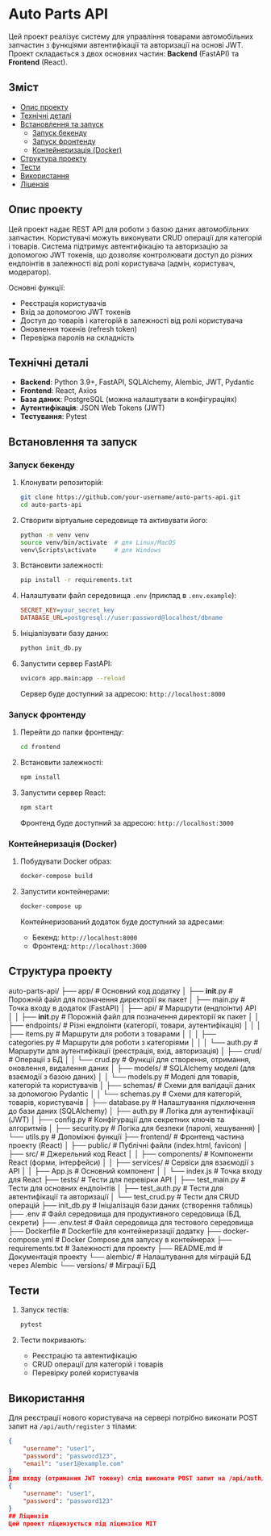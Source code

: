 # Auto Parts API

Цей проект реалізує систему для управління товарами автомобільних запчастин з функціями автентифікації та авторизації на основі JWT. Проект складається з двох основних частин: **Backend** (FastAPI) та **Frontend** (React).

## Зміст

- [Опис проекту](#опис-проекту)
- [Технічні деталі](#технічні-деталі)
- [Встановлення та запуск](#встановлення-та-запуск)
  - [Запуск бекенду](#запуск-бекенду)
  - [Запуск фронтенду](#запуск-фронтенду)
  - [Контейнеризація (Docker)](#контейнеризація-docker)
- [Структура проекту](#структура-проекту)
- [Тести](#тести)
- [Використання](#використання)
- [Ліцензія](#ліцензія)

## Опис проекту

Цей проект надає REST API для роботи з базою даних автомобільних запчастин. Користувачі можуть виконувати CRUD операції для категорій і товарів. Система підтримує автентифікацію та авторизацію за допомогою JWT токенів, що дозволяє контролювати доступ до різних ендпоінтів в залежності від ролі користувача (адмін, користувач, модератор).

Основні функції:
- Реєстрація користувачів
- Вхід за допомогою JWT токенів
- Доступ до товарів і категорій в залежності від ролі користувача
- Оновлення токенів (refresh token)
- Перевірка паролів на складність

## Технічні деталі

- **Backend**: Python 3.9+, FastAPI, SQLAlchemy, Alembic, JWT, Pydantic
- **Frontend**: React, Axios
- **База даних**: PostgreSQL (можна налаштувати в конфігураціях)
- **Аутентифікація**: JSON Web Tokens (JWT)
- **Тестування**: Pytest

## Встановлення та запуск

### Запуск бекенду

1. Клонувати репозиторій:
    ```bash
    git clone https://github.com/your-username/auto-parts-api.git
    cd auto-parts-api
    ```

2. Створити віртуальне середовище та активувати його:
    ```bash
    python -m venv venv
    source venv/bin/activate  # для Linux/MacOS
    venv\Scripts\activate     # для Windows
    ```

3. Встановити залежності:
    ```bash
    pip install -r requirements.txt
    ```

4. Налаштувати файл середовища `.env` (приклад в `.env.example`):
    ```ini
    SECRET_KEY=your_secret_key
    DATABASE_URL=postgresql://user:password@localhost/dbname
    ```

5. Ініціалізувати базу даних:
    ```bash
    python init_db.py
    ```

6. Запустити сервер FastAPI:
    ```bash
    uvicorn app.main:app --reload
    ```

   Сервер буде доступний за адресою: `http://localhost:8000`

### Запуск фронтенду

1. Перейти до папки фронтенду:
    ```bash
    cd frontend
    ```

2. Встановити залежності:
    ```bash
    npm install
    ```

3. Запустити сервер React:
    ```bash
    npm start
    ```

   Фронтенд буде доступний за адресою: `http://localhost:3000`

### Контейнеризація (Docker)

1. Побудувати Docker образ:
    ```bash
    docker-compose build
    ```

2. Запустити контейнерами:
    ```bash
    docker-compose up
    ```

   Контейнеризований додаток буде доступний за адресами:
   - Бекенд: `http://localhost:8000`
   - Фронтенд: `http://localhost:3000`

## Структура проекту
auto-parts-api/
├── app/                            # Основний код додатку
│   ├── __init__.py                 # Порожній файл для позначення директорії як пакет
│   ├── main.py                     # Точка входу в додаток (FastAPI)
│   ├── api/                        # Маршрути (ендпоінти) API
│   │   ├── __init__.py             # Порожній файл для позначення директорії як пакет
│   │   ├── endpoints/              # Різні ендпоінти (категорії, товари, аутентифікація)
│   │   │   ├── items.py            # Маршрути для роботи з товарами
│   │   │   ├── categories.py       # Маршрути для роботи з категоріями
│   │   │   └── auth.py             # Маршрути для аутентифікації (реєстрація, вхід, авторизація)
│   ├── crud/                       # Операції з БД
│   │   └── crud.py                 # Функції для створення, отримання, оновлення, видалення даних
│   ├── models/                     # SQLAlchemy моделі (для взаємодії з базою даних)
│   │   └── models.py               # Моделі для товарів, категорій та користувачів
│   ├── schemas/                    # Схеми для валідації даних за допомогою Pydantic
│   │   └── schemas.py              # Схеми для категорій, товарів, користувачів
│   ├── database.py                 # Налаштування підключення до бази даних (SQLAlchemy)
│   ├── auth.py                     # Логіка для аутентифікації (JWT)
│   ├── config.py                   # Конфігурації для секретних ключів та алгоритмів
│   ├── security.py                 # Логіка для безпеки (паролі, хешування)
│   └── utils.py                    # Допоміжні функції
├── frontend/                       # Фронтенд частина проекту (React)
│   ├── public/                     # Публічні файли (index.html, favicon)
│   ├── src/                        # Джерельний код React
│   │   ├── components/             # Компоненти React (форми, інтерфейси)
│   │   ├── services/               # Сервіси для взаємодії з API
│   │   ├── App.js                  # Основний компонент
│   │   └── index.js                # Точка входу для React
├── tests/                          # Тести для перевірки API
│   ├── test_main.py                # Тести для основних ендпоінтів
│   ├── test_auth.py                # Тести для автентифікації та авторизації
│   └── test_crud.py                # Тести для CRUD операцій
├── init_db.py                      # Ініціалізація бази даних (створення таблиць)
├── .env                            # Файл середовища для продуктивного середовища (БД, секрети)
├── .env.test                       # Файл середовища для тестового середовища
├── Dockerfile                      # Dockerfile для контейнеризації додатку
├── docker-compose.yml              # Docker Compose для запуску в контейнерах
├── requirements.txt                # Залежності для проекту
├── README.md                       # Документація проекту
└── alembic/                        # Налаштування для міграцій БД через Alembic
    └── versions/                   # Міграції БД

## Тести

1. Запуск тестів:
    ```bash
    pytest
    ```

2. Тести покривають:
   - Реєстрацію та автентифікацію
   - CRUD операції для категорій і товарів
   - Перевірку ролей користувачів

## Використання

Для реєстрації нового користувача на сервері потрібно виконати POST запит на `/api/auth/register` з тілами:

```json
{
    "username": "user1",
    "password": "password123",
    "email": "user1@example.com"
}
Для входу (отримання JWT токену) слід виконати POST запит на /api/auth/login з тілами:
{
    "username": "user1",
    "password": "password123"
}
## Ліцензія
Цей проект ліцензується під ліцензією MIT
